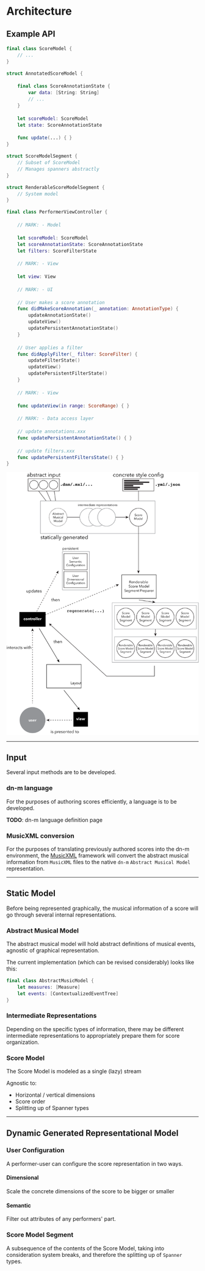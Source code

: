 # Architecture

## Example API

```Swift
final class ScoreModel {
	// ...
}
```

```Swift
struct AnnotatedScoreModel {
	
	final class ScoreAnnotationState {
		var data: [String: String]
		// ...
	}

	let scoreModel: ScoreModel
	let state: ScoreAnnotationState

	func update(...) { }
}

```

```Swift
struct ScoreModelSegment {
	// Subset of ScoreModel
	// Manages spanners abstractly
}
```

```Swift
struct RenderableScoreModelSegment {
	// System model
}
```

```Swift
final class PerformerViewController {

	// MARK: - Model

	let scoreModel: ScoreModel
	let scoreAnnotationState: ScoreAnnotationState
	let filters: ScoreFilterState

	// MARK: - View

	let view: View

	// MARK: - UI

	// User makes a score annotation
	func didMakeScoreAnnotation(_ annotation: AnnotationType) {
		updateAnnotationState()
		updateView()
		updatePersistentAnnotationState()
	}

	// User applies a filter
	func didApplyFilter(_ filter: ScoreFilter) {
		updateFilterState()
		updateView()
		updatePersistentFilterState()
	}

	// MARK: - View

	func updateView(in range: ScoreRange) { }

	// MARK: - Data access layer

	// update annotations.xxx
	func updatePersistentAnnotationState() { }

	// update filters.xxx
	func updatePersistentFiltersState() { }
}
```

![Architecture](img/architecture.png)

---

## Input

Several input methods are to be developed.

### dn-m language

For the purposes of authoring scores efficiently, a language is to be developed.

**TODO**: dn-m language definition page

### MusicXML conversion

For the purposes of translating previously authored scores into the dn-m environment, the [MusicXML](https://github.com/dn-m/MusicXML) framework will convert the abstract musical information from `MusicXML` files to the native `dn-m` `Abstract Musical Model` representation.

---

## Static Model

Before being represented graphically, the musical information of a score will go through several internal representations.

### Abstract Musical Model

The abstract musical model will hold abstract definitions of musical events, agnostic of graphical representation.

The current implementation (which can be revised considerably) looks like this:

```Swift
final class AbstractMusicModel {
	let measures: [Measure]
	let events: [ContextualizedEventTree]
}
```

### Intermediate Representations

Depending on the specific types of information, there may be different intermediate representations to appropriately prepare them for score organization.

### Score Model

The Score Model is modeled as a single (lazy) stream

Agnostic to:
- Horizontal / vertical dimensions
- Score order
- Splitting up of Spanner types

---

## Dynamic Generated Representational Model

### User Configuration

A performer-user can configure the score representation in two ways.

#### Dimensional

Scale the concrete dimensions of the score to be bigger or smaller

#### Semantic

Filter out attributes of any performers' part.

### Score Model Segment

A subsequence of the contents of the Score Model, taking into consideration system breaks, and therefore the splitting up of `Spanner` types.
